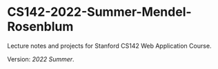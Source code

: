 # CS142-2022-Summer-Mendel-Rosenblum
Lecture notes and projects for Stanford CS142 Web Application Course.

Version: *2022 Summer*.
